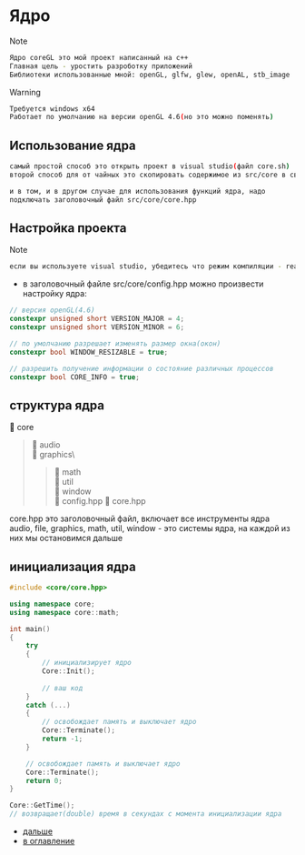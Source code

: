# Ядро

> [!NOTE]
> ```sh
> Ядро coreGL это мой проект написанный на c++
> Главная цель - уростить разроботку приложений
> Библиотеки использованные мной: openGL, glfw, glew, openAL, stb_image
> ```

> [!WARNING]
>```sh
> Требуется windows x64
> Работает по умолчанию на версии openGL 4.6(но это можно поменять)
>```

## Использование ядра
```sh
самый простой способ это открыть проект в visual studio(файл core.sh)
второй способ для от чайных это скопировать содержимое из src/core в свой проект

и в том, и в другом случае для использования функций ядра, надо 
подключать заголовочный файл src/core/core.hpp
```

## Настройка проекта
>[!NOTE]
>```sh
> если вы используете visual studio, убедитесь что режим компиляции - reales, а не debug
>```

+ в заголовочный файле src/core/config.hpp можно произвести настройку ядра:
```cpp
// версия openGL(4.6)
constexpr unsigned short VERSION_MAJOR = 4;
constexpr unsigned short VERSION_MINOR = 6;

// по умолчанию разрешает изменять размер окна(окон)
constexpr bool WINDOW_RESIZABLE = true;

// разрешить получение информации о состояние различных процессов
constexpr bool CORE_INFO = true;

```

## структура ядра
:open_file_folder: core 
>:file_folder: audio\
>:file_folder: graphics\
>>:file_folder: math\
>:file_folder: util\
>:file_folder: window\
>:page_facing_up: config.hpp
>:page_facing_up: core.hpp

core.hpp это заголовочный файл, включает все инструменты ядра\
audio, file, graphics, math, util, window - это системы ядра, на каждой из них мы остановимся дальше

## инициализация ядра
``` cpp
#include <core/core.hpp>

using namespace core;
using namespace core::math;

int main()
{
	try
	{
        // инициализирует ядро
		Core::Init();
		
		// ваш код
	}
	catch (...)
	{
        // освобождает память и выключает ядро
		Core::Terminate();
		return -1;
	}

    // освобождает память и выключает ядро
    Core::Terminate();
    return 0;
}
```

``` cpp
Core::GetTime();
// возвращает(double) время в секундах с момента инициализации ядра
```


+ [дальше](window.md)
+ [в оглавление](manual.md)
